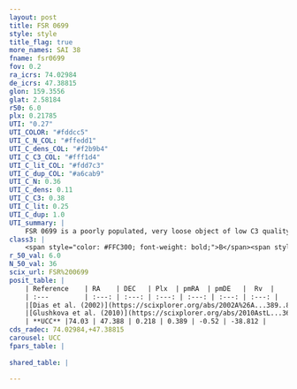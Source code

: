 ```yaml
---
layout: post
title: FSR 0699
style: style
title_flag: true
more_names: SAI 38
fname: fsr0699
fov: 0.2
ra_icrs: 74.02984
de_icrs: 47.38815
glon: 159.3556
glat: 2.58184
r50: 6.0
plx: 0.21785
UTI: "0.27"
UTI_COLOR: "#fddcc5"
UTI_C_N_COL: "#ffedd1"
UTI_C_dens_COL: "#f2b9b4"
UTI_C_C3_COL: "#fff1d4"
UTI_C_lit_COL: "#fdd7c3"
UTI_C_dup_COL: "#a6cab9"
UTI_C_N: 0.36
UTI_C_dens: 0.11
UTI_C_C3: 0.38
UTI_C_lit: 0.25
UTI_C_dup: 1.0
UTI_summary: |
    FSR 0699 is a poorly populated, very loose object of low C3 quality. It is poorly studied in the literature, with no articles listed in the last 15 years.
class3: |
    <span style="color: #FFC300; font-weight: bold;">B</span><span style="color: red; font-weight: bold;">C</span>
r_50_val: 6.0
N_50_val: 36
scix_url: FSR%200699
posit_table: |
    | Reference    | RA    | DEC   | Plx  | pmRA  | pmDE   |  Rv  |
    | :---         | :---: | :---: | :---: | :---: | :---: | :---: |
    |[Dias et al. (2002)](https://scixplorer.org/abs/2002A%26A...389..871D) | 74.029 | 47.384 | -- | -1.55 | 0.73 | -- |
    |[Glushkova et al. (2010)](https://scixplorer.org/abs/2010AstL...36...75G) | 74.023 | 47.39 | -- | -- | -- | -- |
    | **UCC** |74.03 | 47.388 | 0.218 | 0.389 | -0.52 | -38.812 | 
cds_radec: 74.02984,+47.38815
carousel: UCC
fpars_table: |
    
shared_table: |
    
---
```

